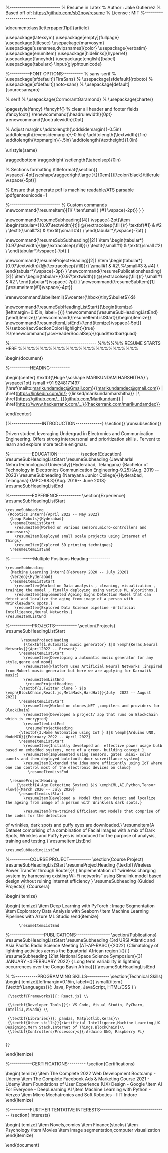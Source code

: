 %-------------------------
% Resume in Latex
% Author : Jake Gutierrez
% Based off of: https://github.com/sb2nov/resume
% License : MIT
%------------------------

\documentclass[letterpaper,11pt]{article}

\usepackage{latexsym}
\usepackage[empty]{fullpage}
\usepackage{titlesec}
\usepackage{marvosym}
\usepackage[usenames,dvipsnames]{color}
\usepackage{verbatim}
\usepackage{enumitem}
\usepackage[hidelinks]{hyperref}
\usepackage{fancyhdr}
\usepackage[english]{babel}
\usepackage{tabularx}
\input{glyphtounicode}


%----------FONT OPTIONS----------
% sans-serif
% \usepackage[sfdefault]{FiraSans}
% \usepackage[sfdefault]{roboto}
% \usepackage[sfdefault]{noto-sans}
% \usepackage[default]{sourcesanspro}

% serif
% \usepackage{CormorantGaramond}
% \usepackage{charter}


\pagestyle{fancy}
\fancyhf{} % clear all header and footer fields
\fancyfoot{}
\renewcommand{\headrulewidth}{0pt}
\renewcommand{\footrulewidth}{0pt}

% Adjust margins
\addtolength{\oddsidemargin}{-0.5in}
\addtolength{\evensidemargin}{-0.5in}
\addtolength{\textwidth}{1in}
\addtolength{\topmargin}{-.5in}
\addtolength{\textheight}{1.0in}

\urlstyle{same}

\raggedbottom
\raggedright
\setlength{\tabcolsep}{0in}

% Sections formatting
\titleformat{\section}{
  \vspace{-4pt}\scshape\raggedright\large
}{}{0em}{}[\color{black}\titlerule \vspace{-5pt}]

% Ensure that generate pdf is machine readable/ATS parsable
\pdfgentounicode=1

%-------------------------
% Custom commands
\newcommand{\resumeItem}[1]{
  \item\small{
    {#1 \vspace{-2pt}}
  }
}

\newcommand{\resumeSubheading}[4]{
  \vspace{-2pt}\item
    \begin{tabular*}{0.97\textwidth}[t]{l@{\extracolsep{\fill}}r}
      \textbf{#1} & #2 \\
      \textit{\small#3} & \textit{\small #4} \\
    \end{tabular*}\vspace{-7pt}
}

\newcommand{\resumeSubSubheading}[2]{
    \item
    \begin{tabular*}{0.97\textwidth}{l@{\extracolsep{\fill}}r}
      \textit{\small#1} & \textit{\small #2} \\
    \end{tabular*}\vspace{-7pt}
}

\newcommand{\resumeProjectHeading}[2]{
    \item
    \begin{tabular*}{0.97\textwidth}{l@{\extracolsep{\fill}}r}
        \small#1 & #2\\
     %\small#3 &  #4} \\
    \end{tabular*}\vspace{-3pt}
}
\newcommand{\resumePublicationsheading}[2]{
    \item
    \begin{tabular*}{0.97\textwidth}{l@{\extracolsep{\fill}}r}
      \small#1 & #2 \\
    \end{tabular*}\vspace{-7pt}
 }
\newcommand{\resumeSubItem}[1]{\resumeItem{#1}\vspace{-4pt}}

\renewcommand\labelitemii{$\vcenter{\hbox{\tiny$\bullet$}}$}

\newcommand{\resumeSubHeadingListStart}{\begin{itemize}[leftmargin=0.15in, label={}]}
\newcommand{\resumeSubHeadingListEnd}{\end{itemize}}
\newcommand{\resumeItemListStart}{\begin{itemize}}
\newcommand{\resumeItemListEnd}{\end{itemize}\vspace{-5pt}}
%\setbool{acvSectionColorHighlight}{true}
%\renewcommand{\acvHeaderSocialSep}{\quad\textbar\quad}

%-------------------------------------------
%%%%%%  RESUME STARTS HERE  %%%%%%%%%%%%%%%%%%%%%%%%%%%%


\begin{document}

%----------HEADING----------


\begin{center}
    \textbf{\Huge \scshape MARIKUNDAM  HARSHITHA} \\ \vspace{1pt}
    \small +91 9248171497 $|$\href{mailto:marikundamdec@Gmail.com}{{marikundamdec@gmail.com}} $|$ 
    \href{https://linkedin.com/in/} {{linked/marikundamharshitha}} $|$  \\
   \href{https://github.com/...}{{github.com/Marikundam}} $|$ 
    \href{https://www.hackerrank.com/...}{{hackerrank.com/marikundamdec}}
    
\end{center}


{%---------------INTRODUCTION-------------}
\section{}
\runsubsection{}

Driven student leveraging Undergrad in Electronics and Communication Engineering. Offers strong interpersonal and prioritization skills . Fervent to learn and explore more  techie  enigmas.


%-----------EDUCATION-----------
\section{Education}
  \resumeSubHeadingListStart
    \resumeSubheading
      {Jawaharlal NehruTechnological University}{Hyderabad, Telangana}
      {Bachelor of Technology in Electronics Communication Engineering-9.25}{Aug. 2019 --  2023}
    \resumeSubheading
      {Narayana Junior College}{Hyderabad, Telangana}
      {MPC-98.3}{Aug. 2016-- June 2018}
  \resumeSubHeadingListEnd


%-----------EXPERIENCE-----------
\section{Experience}
  \resumeSubHeadingListStart

    \resumeSubheading
     {Robotics Intern}{April 2022 -- May 2022}
      {Leap Robots}{Hyderabad}
      \resumeItemListStart
        \resumeItem{Worked on various sensors,micro-controllers and processors}
        \resumeItem{Deployed small scale projects using Internet of Things}
        \resumeItem{Explored 3D printing techniques}
      \resumeItemListEnd
      
% -----------Multiple Positions Heading-----------

    \resumeSubheading
      {Machine Learning Intern}{February 2020 -- July 2020}
      {Verzeo}{Hyderabad}
      \resumeItemListStart
        \resumeItem{Worked on Data analysis , cleaning, visualization , training the model , finally deploying using various ML algorithms.}
        \resumeItem{Implemented Ageing Signs Detection Model that can detect and localize the aging from image of a person with Wrinkles&dark spots.}
        \resumeItem{Explored Data Science pipeline -Artificial Intelligence,Neural Networks.}
    \resumeItemListEnd

   

%-----------PROJECTS-----------
\section{Projects}
    \resumeSubHeadingListStart
   
           \resumeProjectHeading
            {\textbf{1.Automatic music generator} $|$ \emph{Keras,Neural Networks}}{April2022 -- Present}
          \resumeItemListStart
            \resumeItem{Developing a automatic music generator for any style,genre and mood}
            \resumeItem{Platform uses Artificial Neural Networks ,inspired from Mubert music generator but here we are applying for Karnatik music}
            \resumeItemListEnd
             \resumeProjectHeading
          {\textbf{2.Twitter clone } $|$ \emph{BlockChain,React.js,MetaMask,HardHat}}{July  2022 -- August 2022}
          \resumeItemListStart
            \resumeItem{Worked on clones,NFT ,compilers and providers for BlockChain}
            \resumeItem{Developed a project/ app that runs on BlockChain which is encrypted}
            \resumeItemListEnd
             \resumeProjectHeading
          {\textbf{3.Home Automation using IoT } $|$ \emph{Arduino UNO, NodeMCU}}{February 2022 -- April 2022}
          \resumeItemListStart
            \resumeItem{Initially developed an  effective power usage bulb based on embedded systems, more of a green- building concept }
            \resumeItem{Implemented using sensors, gates ,mini- solar panels and then deployed buletooth door surveillance system}
            \resumeItem{Extended the idea more efficiently using IoT where one can control most of the electronic devices on cloud}
              \resumeItemListEnd
           
      \resumeProjectHeading
         {\textbf{4.Age Detecting System} $|$ \emph{ML,AI,Python,Tensor Flow}}{March 2020 -- July 2020}
          \resumeItemListStart
            \resumeItem{Developed a  Model that can detect and localize the ageing from image of a person with Wrinkles& dark spots.}
            
            \resumeItem{Pre-trained Efficient Net Models that comprise of the codes for the detection 
of wrinkles, dark spots and puffy eyes are downloaded.}
            \resumeItem{A Dataset comprising of a combination of Facial Images with a mix of Dark 
Spots, Wrinkles and Puffy Eyes is introduced for the purpose of analysis, 
training and testing.}
          \resumeItemListEnd
           
           
    \resumeSubHeadingListEnd
    
     
 
 
%----------COURSE PROJECT-----------
\section{Course Project}
\resumeSubHeadingListStart
      \resumeProjectHeading
          {\textbf{Wireless Power Transfer through Router}}\\
     { Implementation  of "wireless charging system by harnessing existing  Wi-Fi networks” using Simulink model based design without ruining internet efficiency }
 \resumeSubheading
  {Guided Projects}| {Coursera}
 
\begin{itemize}
 
\begin{itemize}
\item Deep Learning with PyTorch : Image Segmentation
\item Exploratory Data Analysis with Seaborn
\item Machine Learning Pipelines with Azure ML Studio
\end{itemize}
          
            
         
          \resumeItemListEnd










 
%-----------------PUBLICATIONS-----------------
    \section{Publications}
  \resumeSubHeadingListStart
    \resumeSubheading
      {3rd URSI Atlantic and Asia Pacific Radio Science Meeting (AT-AP-RASC)}{2022}
      {Climatology of lightning activities across the Equatorial African region }{}{ }
    \resumeSubheading
      {21st National Space Science Symposium}{31 JANUARY -4 FEBRUARY 2022}
      {
Long term variability in lightning occurrences over the Congo Basin Africa}{}
  \resumeSubHeadingListEnd
 





%
%-----------PROGRAMMING SKILLS-----------
\section{Technical Skills}
 \begin{itemize}[leftmargin=0.15in, label={}]
    \small{\item{
    {\textbf{Languages}}{: Java, Python,  JavaScript, HTML/CSS } \\

     {\textbf{Frameworks}}{: React.js} \\

     {\textbf{Developer Tools}}{: VS Code, Visual Studio, PyCharm, IntelliJ,Vivado} \\

     {\textbf{Libraries}}{: pandas, Matplotlib,Keras}\\
     {\textbf{Other skills}}{:Artificial Intelligence,Machine Learning,UX Designing,Mern Stack,Internet of Things,BlockChain}\\
     {\textbf{Controllers/Processor}s}{:Arduino UNO, Raspberry Pi}


    }}
 \end{itemize}

 

%-----------CERTIFICATIONS---------
\section{Certifications}
 
 
\begin{itemize}
\item The Complete 2022 Web Development Bootcamp -Udemy
\item The Complete Facebook Ads & Marketing Course 2021 - Udemy
\item Foundations of User Experience (UX) Design - Google
\item AI For Everyone - DeepLearning.AI
\item Machine Learning with Python - Verzeo
\item Micro Mechatronics and Soft Robotics - IIIT Indore
 \end{itemize}

%----------FURTHER TENTATIVE INTERESTS---------------------------------
\section{ Interests}

\begin{itemize}
\item Novels,comics
\item Finance(stocks)
\item Psychology
\item Movies
\item Image segmentation,computer visualization
\end{itemize}


\end{document}
